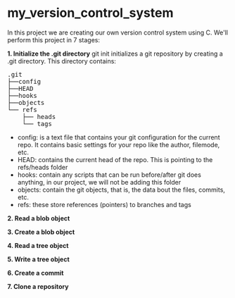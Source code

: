 # my_version_control_system

In this project we are creating our own version control system using C. We'll perform this project in 7 stages:

**1. Initialize the .git directory**
git init initializes a git repository by creating a .git directory. This directory contains:
<pre>
.git
├──config
├──HEAD
├──hooks
├──objects
└── refs
	├── heads
	└── tags
</pre>
- config: is a text file that contains your git configuration for the current repo. It contains basic settings for your repo like the author, filemode, etc.
- HEAD: contains the current head of the repo. This is pointing to the refs/heads folder
- hooks: contain any scripts that can be run before/after git does anything, in our project, we will not be adding this folder
- objects: contain the git objects, that is, the data bout the files, commits, etc. 
- refs: these store references (pointers) to branches and tags


**2. Read a blob object**


**3. Create a blob object**


**4. Read a tree object**


**5. Write a tree object**


**6. Create a commit**


**7. Clone a repository**


